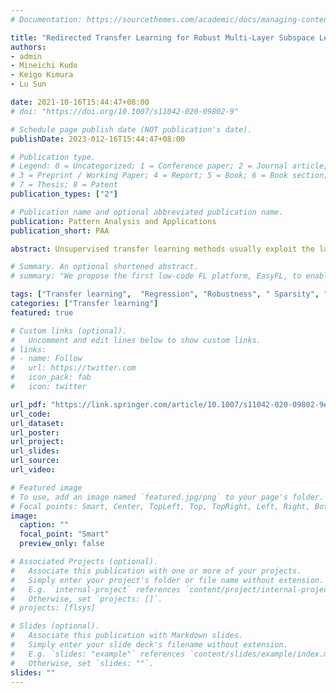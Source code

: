 ```yaml
---
# Documentation: https://sourcethemes.com/academic/docs/managing-content/

title: "Redirected Transfer Learning for Robust Multi-Layer Subspace Learning"
authors: 
- admin
- Mineichi Kudo
- Keigo Kimura
- Lu Sun

date: 2021-10-16T15:44:47+08:00
# doi: "https://doi.org/10.1007/s11042-020-09802-9"

# Schedule page publish date (NOT publication's date).
publishDate: 2023-012-16T15:44:47+08:00

# Publication type.
# Legend: 0 = Uncategorized; 1 = Conference paper; 2 = Journal article;
# 3 = Preprint / Working Paper; 4 = Report; 5 = Book; 6 = Book section;
# 7 = Thesis; 8 = Patent
publication_types: ["2"]

# Publication name and optional abbreviated publication name.
publication: Pattern Analysis and Applications
publication_short: PAA

abstract: Unsupervised transfer learning methods usually exploit the labeled source data to learn a classifier for unlabeled target data with a different but related distribution. However, most of the existing transfer learning methods leverage 0-1 matrix as labels which greatly narrows the flexibility of transfer learning. Another major limitation is that these methods are influenced by the redundant features and noises residing in cross-domain data. To cope with these two issues simultaneously, this paper proposes a Redirected Transfer Learning (RTL) approach for unsupervised transfer learning with a multi-layer subspace learning structure. Specifically, in the first layer, we first learn a robust subspace where data from different domains can be well interlaced. This is made by reconstructing each target sample with the lowest-rank representation of source samples. Besides, imposing the $L_{2,1}$-norm sparsity on the regression term and regularization term brings robustness against noise and works for selecting informative features, respectively. In the second layer, we further introduce a redirected label strategy in which the strict binary labels are relaxed into continuous values for each datum. To handle effectively unknown labels of the target domain, we construct the pseudo-labels iteratively for unlabeled target samples to improve the discriminative ability in classification. The superiority of our method in classification tasks is confirmed on several cross-domain datasets.

# Summary. An optional shortened abstract.
# summary: "We propose the first low-code FL platform, EasyFL, to enable users with various levels of expertise to experiment and prototype FL applications with little coding. We achieve this goal while ensuring great flexibility and extensibility for customization by unifying simple API design, modular design, and granular training flow abstraction. Besides, EasyFL expedites distributed training by 1.5x."

tags: ["Transfer learning",  "Regression", "Robustness", " Sparsity", "Discriminative."]
categories: ["Transfer learning"]
featured: true

# Custom links (optional).
#   Uncomment and edit lines below to show custom links.
# links:
# - name: Follow
#   url: https://twitter.com
#   icon_pack: fab
#   icon: twitter

url_pdf: "https://link.springer.com/article/10.1007/s11042-020-09802-9#citeas"
url_code: 
url_dataset:
url_poster:
url_project:
url_slides:
url_source:
url_video:

# Featured image
# To use, add an image named `featured.jpg/png` to your page's folder. 
# Focal points: Smart, Center, TopLeft, Top, TopRight, Left, Right, BottomLeft, Bottom, BottomRight.
image:
  caption: ""
  focal_point: "Smart"
  preview_only: false

# Associated Projects (optional).
#   Associate this publication with one or more of your projects.
#   Simply enter your project's folder or file name without extension.
#   E.g. `internal-project` references `content/project/internal-project/index.md`.
#   Otherwise, set `projects: []`.
# projects: [flsys]

# Slides (optional).
#   Associate this publication with Markdown slides.
#   Simply enter your slide deck's filename without extension.
#   E.g. `slides: "example"` references `content/slides/example/index.md`.
#   Otherwise, set `slides: ""`.
slides: ""
---
```


